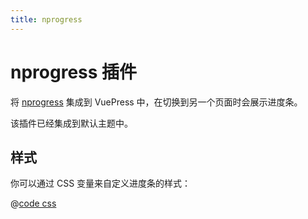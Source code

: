 ```yaml
---
title: nprogress
---
```


<!-- `# nprogress` 会被渲染成 `<h1 id="nprogress">` ，导致 id 和 nprogress 进度条冲突 （有点蠢） -->

<!-- 所以我们在 h1 标题后添加一个 '插件' 后缀，然后通过 title frontmatter 来设置页面标题 -->

# nprogress 插件

<NpmBadge package="@vuepress/plugin-nprogress" />

将 [nprogress](https://github.com/rstacruz/nprogress) 集成到 VuePress 中，在切换到另一个页面时会展示进度条。

该插件已经集成到默认主题中。

## 样式

你可以通过 CSS 变量来自定义进度条的样式：

@[code css](@vuepress/plugin-nprogress/src/client/styles/vars.css)
